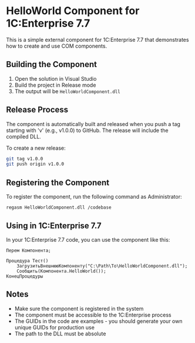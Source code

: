 # HelloWorld Component for 1C:Enterprise 7.7

This is a simple external component for 1C:Enterprise 7.7 that demonstrates how to create and use COM components.

## Building the Component

1. Open the solution in Visual Studio
2. Build the project in Release mode
3. The output will be `HelloWorldComponent.dll`

## Release Process

The component is automatically built and released when you push a tag starting with 'v' (e.g., v1.0.0) to GitHub. The release will include the compiled DLL.

To create a new release:

```bash
git tag v1.0.0
git push origin v1.0.0
```

## Registering the Component

To register the component, run the following command as Administrator:

```
regasm HelloWorldComponent.dll /codebase
```

## Using in 1C:Enterprise 7.7

In your 1C:Enterprise 7.7 code, you can use the component like this:

```1c
Перем Компонента;

Процедура Тест()
    ЗагрузитьВнешнююКомпоненту("C:\Path\To\HelloWorldComponent.dll");
    Сообщить(Компонента.HelloWorld());
КонецПроцедуры
```

## Notes

- Make sure the component is registered in the system
- The component must be accessible to the 1C:Enterprise process
- The GUIDs in the code are examples - you should generate your own unique GUIDs for production use
- The path to the DLL must be absolute 